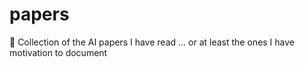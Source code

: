 # papers
📜 Collection of the AI papers I have read ... or at least the ones I have motivation to document
